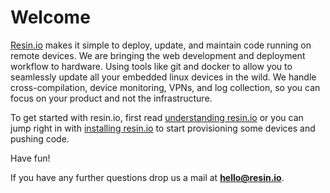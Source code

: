 # Welcome

[Resin.io][resin] makes it simple to deploy, update, and maintain code running on remote devices. We are bringing the web development and deployment workflow to hardware. Using tools like git and docker to allow you to seamlessly update all your embedded linux devices in the wild. We handle cross-compilation, device monitoring, VPNs, and log collection, so you can focus on your product and not the infrastructure.

To get started with resin.io, first read [understanding resin.io][understanding] or you can jump right in with [installing resin.io][installing] to start provisioning some devices and pushing code.

Have fun!

If you have any further questions drop us a mail at **hello@resin.io**.

[resin]:http://resin.io
[installing]:/pages/installing/gettingStarted.md
[understanding]:/pages/understanding/understanding-code-deployment.md
